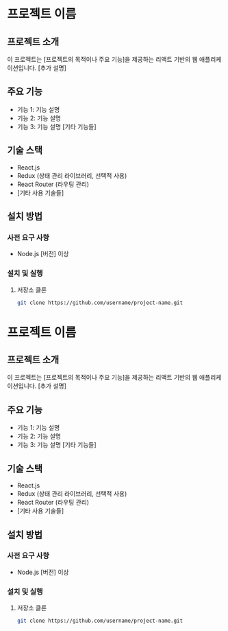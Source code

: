 # 프로젝트 이름

## 프로젝트 소개
이 프로젝트는 [프로젝트의 목적이나 주요 기능]을 제공하는 리액트 기반의 웹 애플리케이션입니다. [추가 설명]

## 주요 기능
- 기능 1: 기능 설명
- 기능 2: 기능 설명
- 기능 3: 기능 설명
[기타 기능들]

## 기술 스택
- React.js
- Redux (상태 관리 라이브러리, 선택적 사용)
- React Router (라우팅 관리)
- [기타 사용 기술들]

## 설치 방법

### 사전 요구 사항
- Node.js [버전] 이상

### 설치 및 실행
1. 저장소 클론
   ```bash
   git clone https://github.com/username/project-name.git
# 프로젝트 이름

## 프로젝트 소개
이 프로젝트는 [프로젝트의 목적이나 주요 기능]을 제공하는 리액트 기반의 웹 애플리케이션입니다. [추가 설명]

## 주요 기능
- 기능 1: 기능 설명
- 기능 2: 기능 설명
- 기능 3: 기능 설명
[기타 기능들]

## 기술 스택
- React.js
- Redux (상태 관리 라이브러리, 선택적 사용)
- React Router (라우팅 관리)
- [기타 사용 기술들]

## 설치 방법

### 사전 요구 사항
- Node.js [버전] 이상

### 설치 및 실행
1. 저장소 클론
   ```bash
   git clone https://github.com/username/project-name.git
